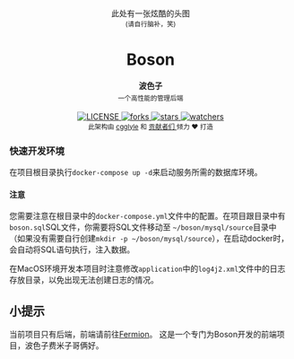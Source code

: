 <div align='center'>
     此处有一张炫酷的头图
     <br/>
     <sub> (请自行脑补，笑) </sub>
</div>
<h1 align='center'> Boson </h1>

<div align="center">
  <strong>波色子</strong>
  <sub><br>一个高性能的管理后端<br></sub>
</div>

<br>

<div align='center'>
  <a href = "LICENSE">
     <img src = "https://img.shields.io/github/license/cgglyle/boson.svg" alt = "LICENSE"/>
  </a>
  <a href = "forks">
     <img src = "https://img.shields.io/github/forks/cgglyle/boson.svg" alt = "forks"/>
  </a>
  <a href = "stars">
     <img src = "https://img.shields.io/github/stars/cgglyle/boson.svg" alt = "stars"/>
  </a>
  <a href = "watchers">
     <img src = "https://img.shields.io/github/watchers/cgglyle/boson.svg" alt = "watchers"/>
  </a>
</div>

<div align="center">
  <sub>此架构由
    <a href="https://github.com/cgglyle">cgglyle</a> 和
    <a href="https://github.com/cgglyle/boson/graphs/contributors">
      贡献者们
    </a>
    倾力 ❤︎ 打造</sub>
</div>

### 快速开发环境
在项目根目录执行`docker-compose up -d`来启动服务所需的数据库环境。  

#### 注意
您需要注意在根目录中的`docker-compose.yml`文件中的配置。在项目跟目录中有`boson.sql`SQL文件，你需要将SQL文件移动至
`~/boson/mysql/source`目录中（如果没有需要自行创建`mkdir -p ~/boson/mysql/source`），在启动docker时，会自动将SQL语句执行，注入数据。

在MacOS环境开发本项目时注意修改`application`中的`log4j2.xml`文件中的日志存放目录，以免出现无法创建日志的情况。

## 小提示
当前项目只有后端，前端请前往[Fermion](https://github.com/cgglyle/fermion)。
这是一个专门为Boson开发的前端项目，波色子费米子哥俩好。